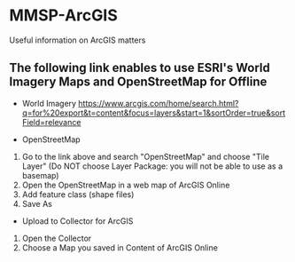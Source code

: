 # MMSP-ArcGIS
Useful information on ArcGIS matters

## The following link enables to use ESRI's World Imagery Maps and OpenStreetMap for Offline
* World Imagery
https://www.arcgis.com/home/search.html?q=for%20export&t=content&focus=layers&start=1&sortOrder=true&sortField=relevance

* OpenStreetMap
1. Go to the link above and search "OpenStreetMap" and choose "Tile Layer" (Do NOT choose Layer Package: you will not be able to use as a basemap)
2. Open the OpenStreetMap in a web map of ArcGIS Online
3. Add feature class (shape files)
4. Save As

* Upload to Collector for ArcGIS
1. Open the Collector
2. Choose a Map you saved in Content of ArcGIS Online
